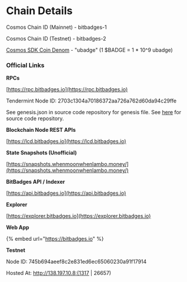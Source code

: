 # Chain Details

Cosmos Chain ID (Mainnet) - bitbadges-1

Cosmos Chain ID (Testnet) - bitbadges-2

[Cosmos SDK Coin Denom](https://docs.cosmos.network/main/modules/bank) - "ubadge" (1 $BADGE = 1 \* 10^9 ubadge)

### Official Links

**RPCs**

[https://rpc.bitbadges.io](https://rpc.bitbadges.io)

Tendermint Node ID: 2703c1304a70186372aa726a762d60da94c29ffe

See genesis.json in source code repository for genesis file. See [here](htttps://github.com/bitbadges/bitbadgeschain) for source code repository.

**Blockchain Node REST APIs**

[https://lcd.bitbadges.io](https://lcd.bitbadges.io)

**State Snapshots (Unofficial)**

[https://snapshots.whenmoonwhenlambo.money/](https://snapshots.whenmoonwhenlambo.money/)

**BitBadges API / Indexer**

[https://api.bitbadges.io](https://api.bitbadges.io)

**Explorer**

[https://explorer.bitbadges.io](https://explorer.bitbadges.io)

**Web App**

{% embed url="https://bitbadges.io" %}

**Testnet**

Node ID: 745b694aeef8c2e831ed6ec65060230a91f17914

Hosted At: http://138.197.10.8:(1317 | 26657)

